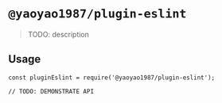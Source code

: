 # `@yaoyao1987/plugin-eslint`

> TODO: description

## Usage

```
const pluginEslint = require('@yaoyao1987/plugin-eslint');

// TODO: DEMONSTRATE API
```
